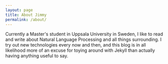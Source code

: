 ```yaml
---
layout: page
title: About Jimmy
permalink: /about/
---
```


Currently a Master's student in Uppsala University in Sweden, I like to read and write about Natural Language Processing and all things surrounding. I try out new technologies every now and then, and this blog is in all likelihood more of an excuse for toying around with Jekyll than actually having anything useful to say. 
